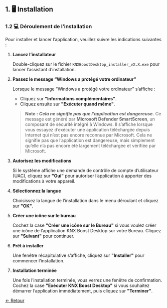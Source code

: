 ## 1. 🖥 Installation
### 1.2 💻 Déroulement de l’installation

Pour installer et lancer l’application, veuillez suivre les indications suivantes :

1. **Lancez l’installateur**

   Double-cliquez sur le fichier `KNXBoostDesktop_installer_vX.X.exe` pour lancer l’assistant d’installation.

2. **Passez le message “Windows a protégé votre ordinateur”**

   Lorsque le message “Windows a protégé votre ordinateur” s’affiche :
   
   * Cliquez sur **"Informations complémentaires"**.
   * Cliquez ensuite sur **"Exécuter quand même"**.<br>

   > **Note :** **_Cela ne signifie pas que l’application est dangereuse._** Ce message est généré par **Microsoft Defender SmartScreen**, un composant de sécurité intégré à Windows. Il s’affiche lorsque vous essayez d’exécuter une application téléchargée depuis Internet qui n’est pas encore reconnue par Microsoft. Cela ne signifie pas que l’application est dangereuse, mais simplement qu’elle n’a pas encore été largement téléchargée et vérifiée par Microsoft.

4. **Autorisez les modifications**

   Si le système affiche une demande de contrôle de compte d’utilisateur (UAC), cliquez sur **"Oui"** pour autoriser l’application à apporter des modifications à votre appareil.

5. **Sélectionnez la langue**

   Choisissez la langue de l’installation dans le menu déroulant et cliquez sur **"OK"**.

6. **Créer une icône sur le bureau**

   Cochez la case **"Créer une icône sur le Bureau"** si vous voulez créer une icône de l’application KNX Boost Desktop sur votre Bureau. Cliquez sur **"Suivant"** pour continuer.

7. **Prêt à installer**

   Une fenêtre récapitulative s’affiche, cliquez sur **"Installer"** pour commencer l’installation.

8. **Installation terminée**

   Une fois l’installation terminée, vous verrez une fenêtre de confirmation. Cochez la case **"Exécuter KNX Boost Desktop"** si vous souhaitez démarrer l’application immédiatement, puis cliquez sur **"Terminer"**.


[← Retour](../README.md)
